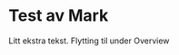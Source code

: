 <!-- Space: ~923047560 -->
<!-- Parent: Overview -->
<!-- Title: Test av publisering -->
<!-- Layout: articles -->
<!-- Label: herman  -->
<!-- Label: terry  -->
<!-- Label: test  -->

# Test av Mark

Litt ekstra tekst.
Flytting til under Overview
